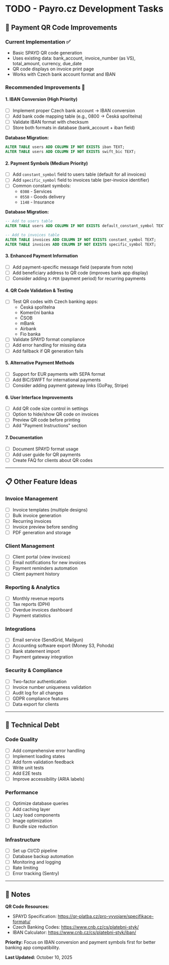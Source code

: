 # TODO - Payro.cz Development Tasks

## 🎯 Payment QR Code Improvements

### Current Implementation ✅

- Basic SPAYD QR code generation
- Uses existing data: bank_account, invoice_number (as VS), total_amount, currency, due_date
- QR code displays on invoice print page
- Works with Czech bank account format and IBAN

### Recommended Improvements 🔄

#### 1. **IBAN Conversion** (High Priority)

- [ ] Implement proper Czech bank account → IBAN conversion
- [ ] Add bank code mapping table (e.g., 0800 → Česká spořitelna)
- [ ] Validate IBAN format with checksum
- [ ] Store both formats in database (bank_account + iban field)

**Database Migration:**

```sql
ALTER TABLE users ADD COLUMN IF NOT EXISTS iban TEXT;
ALTER TABLE users ADD COLUMN IF NOT EXISTS swift_bic TEXT;
```

#### 2. **Payment Symbols** (Medium Priority)

- [ ] Add `constant_symbol` field to users table (default for all invoices)
- [ ] Add `specific_symbol` field to invoices table (per-invoice identifier)
- [ ] Common constant symbols:
  - `0308` - Services
  - `0558` - Goods delivery
  - `1148` - Insurance

**Database Migration:**

```sql
-- Add to users table
ALTER TABLE users ADD COLUMN IF NOT EXISTS default_constant_symbol TEXT;

-- Add to invoices table
ALTER TABLE invoices ADD COLUMN IF NOT EXISTS constant_symbol TEXT;
ALTER TABLE invoices ADD COLUMN IF NOT EXISTS specific_symbol TEXT;
```

#### 3. **Enhanced Payment Information**

- [ ] Add payment-specific message field (separate from note)
- [ ] Add beneficiary address to QR code (improves bank app display)
- [ ] Consider adding `X-PER` (payment period) for recurring payments

#### 4. **QR Code Validation & Testing**

- [ ] Test QR codes with Czech banking apps:
  - Česká spořitelna
  - Komerční banka
  - ČSOB
  - mBank
  - Airbank
  - Fio banka
- [ ] Validate SPAYD format compliance
- [ ] Add error handling for missing data
- [ ] Add fallback if QR generation fails

#### 5. **Alternative Payment Methods**

- [ ] Support for EUR payments with SEPA format
- [ ] Add BIC/SWIFT for international payments
- [ ] Consider adding payment gateway links (GoPay, Stripe)

#### 6. **User Interface Improvements**

- [ ] Add QR code size control in settings
- [ ] Option to hide/show QR code on invoices
- [ ] Preview QR code before printing
- [ ] Add "Payment Instructions" section

#### 7. **Documentation**

- [ ] Document SPAYD format usage
- [ ] Add user guide for QR payments
- [ ] Create FAQ for clients about QR codes

---

## 📋 Other Feature Ideas

### Invoice Management

- [ ] Invoice templates (multiple designs)
- [ ] Bulk invoice generation
- [ ] Recurring invoices
- [ ] Invoice preview before sending
- [ ] PDF generation and storage

### Client Management

- [ ] Client portal (view invoices)
- [ ] Email notifications for new invoices
- [ ] Payment reminders automation
- [ ] Client payment history

### Reporting & Analytics

- [ ] Monthly revenue reports
- [ ] Tax reports (DPH)
- [ ] Overdue invoices dashboard
- [ ] Payment statistics

### Integrations

- [ ] Email service (SendGrid, Mailgun)
- [ ] Accounting software export (Money S3, Pohoda)
- [ ] Bank statement import
- [ ] Payment gateway integration

### Security & Compliance

- [ ] Two-factor authentication
- [ ] Invoice number uniqueness validation
- [ ] Audit log for all changes
- [ ] GDPR compliance features
- [ ] Data export for clients

---

## 🔧 Technical Debt

### Code Quality

- [ ] Add comprehensive error handling
- [ ] Implement loading states
- [ ] Add form validation feedback
- [ ] Write unit tests
- [ ] Add E2E tests
- [ ] Improve accessibility (ARIA labels)

### Performance

- [ ] Optimize database queries
- [ ] Add caching layer
- [ ] Lazy load components
- [ ] Image optimization
- [ ] Bundle size reduction

### Infrastructure

- [ ] Set up CI/CD pipeline
- [ ] Database backup automation
- [ ] Monitoring and logging
- [ ] Rate limiting
- [ ] Error tracking (Sentry)

---

## 📝 Notes

**QR Code Resources:**

- SPAYD Specification: https://qr-platba.cz/pro-vyvojare/specifikace-formatu/
- Czech Banking Codes: https://www.cnb.cz/cs/platebni-styk/
- IBAN Calculator: https://www.cnb.cz/cs/platebni-styk/iban/

**Priority:** Focus on IBAN conversion and payment symbols first for better banking app compatibility.

**Last Updated:** October 10, 2025
